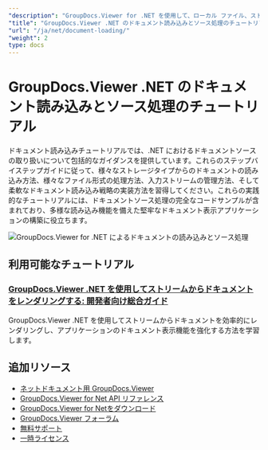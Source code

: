 ```yaml
---
"description": "GroupDocs.Viewer for .NET を使用して、ローカル ファイル、ストリーム、URL、クラウド ストレージなどのさまざまなソースからドキュメントを読み込む方法を学習します。"
"title": "GroupDocs.Viewer .NET のドキュメント読み込みとソース処理のチュートリアル"
"url": "/ja/net/document-loading/"
"weight": 2
type: docs
---
```

# GroupDocs.Viewer .NET のドキュメント読み込みとソース処理のチュートリアル

ドキュメント読み込みチュートリアルでは、.NET におけるドキュメントソースの取り扱いについて包括的なガイダンスを提供しています。これらのステップバイステップガイドに従って、様々なストレージタイプからのドキュメントの読み込み方法、様々なファイル形式の処理方法、入力ストリームの管理方法、そして柔軟なドキュメント読み込み戦略の実装方法を習得してください。これらの実践的なチュートリアルには、ドキュメントソース処理の完全なコードサンプルが含まれており、多様な読み込み機能を備えた堅牢なドキュメント表示アプリケーションの構築に役立ちます。

![GroupDocs.Viewer for .NET によるドキュメントの読み込みとソース処理](/viewer/document-loading/image.png)

## 利用可能なチュートリアル

### [GroupDocs.Viewer .NET を使用してストリームからドキュメントをレンダリングする: 開発者向け総合ガイド](./render-documents-groupdocs-viewer-net-streams/)
GroupDocs.Viewer .NET を使用してストリームからドキュメントを効率的にレンダリングし、アプリケーションのドキュメント表示機能を強化する方法を学習します。

## 追加リソース

- [ネットドキュメント用 GroupDocs.Viewer](https://docs.groupdocs.com/viewer/net/)
- [GroupDocs.Viewer for Net API リファレンス](https://reference.groupdocs.com/viewer/net/)
- [GroupDocs.Viewer for Netをダウンロード](https://releases.groupdocs.com/viewer/net/)
- [GroupDocs.Viewer フォーラム](https://forum.groupdocs.com/c/viewer/9)
- [無料サポート](https://forum.groupdocs.com/)
- [一時ライセンス](https://purchase.groupdocs.com/temporary-license/)